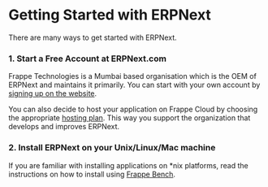 
# Getting Started with ERPNext



There are many ways to get started with ERPNext.

### 1. Start a Free Account at ERPNext.com

Frappe Technologies is a Mumbai based organisation which is the OEM of ERPNext and maintains it primarily. You can start with your own account by [signing up on the website](https://erpnext.com).

You can also decide to host your application on Frappe Cloud by choosing the appropriate [hosting plan](https://frappecloud.com/pricing#shared). This way you support the organization that develops and improves ERPNext. 

### 2. Install ERPNext on your Unix/Linux/Mac machine

If you are familiar with installing applications on \*nix platforms, read the instructions on how to install using [Frappe Bench](https://github.com/frappe/bench).





